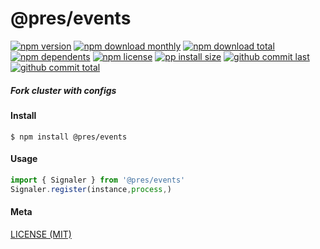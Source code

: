 # @pres/events

[![npm version][badge-npm-version]][url-npm]
[![npm download monthly][badge-npm-download-monthly]][url-npm]
[![npm download total][badge-npm-download-total]][url-npm]
[![npm dependents][badge-npm-dependents]][url-github]
[![npm license][badge-npm-license]][url-npm]
[![pp install size][badge-pp-install-size]][url-pp]
[![github commit last][badge-github-last-commit]][url-github]
[![github commit total][badge-github-commit-count]][url-github]

[//]: <> (Shields)

[badge-npm-version]: https://flat.badgen.net/npm/v/@pres/events

[badge-npm-download-monthly]: https://flat.badgen.net/npm/dm/@pres/events

[badge-npm-download-total]:https://flat.badgen.net/npm/dt/@pres/events

[badge-npm-dependents]: https://flat.badgen.net/npm/dependents/@pres/events

[badge-npm-license]: https://flat.badgen.net/npm/license/@pres/events

[badge-pp-install-size]: https://flat.badgen.net/packagephobia/install/@pres/events

[badge-github-last-commit]: https://flat.badgen.net/github/last-commit/hoyeungw/pres

[badge-github-commit-count]: https://flat.badgen.net/github/commits/hoyeungw/pres

[//]: <> (Link)

[url-npm]: https://npmjs.org/package/@pres/events

[url-pp]: https://packagephobia.now.sh/result?p=@pres/events

[url-github]: https://github.com/hoyeungw/pres

##### Fork cluster with configs

#### Install

```console
$ npm install @pres/events
```

#### Usage

```js
import { Signaler } from '@pres/events'
Signaler.register(instance,process,)
```

#### Meta

[LICENSE (MIT)](LICENSE)

